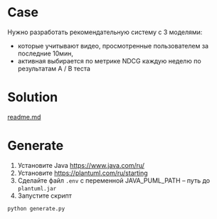 # Case

Нужно разработать рекомендательную систему с 3 моделями:

* которые учитывают видео, просмотренные пользователем за последние 10мин,
* активная выбирается по метрике NDCG каждую неделю по результатам A / B теста

# Solution

[readme.md](./docs/readme.md)

# Generate

1. Установите Java https://www.java.com/ru/
2. Установите https://plantuml.com/ru/starting
3. Сделайте файл `.env` с переменной JAVA_PUML_PATH – путь до `plantuml.jar`
4. Запустите скрипт
```bash
python generate.py
```
    
